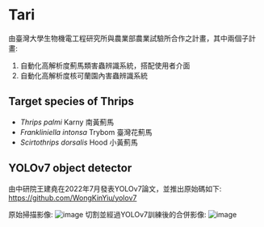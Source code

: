 # Tari
由臺灣大學生物機電工程研究所與農業部農業試驗所合作之計畫，其中兩個子計畫:
1. 自動化高解析度薊馬類害蟲辨識系統，搭配使用者介面
2. 自動化高解析度核可蘭園內害蟲辨識系統
## Target species of Thrips
- *Thrips palmi* Karny 南黃薊馬
- *Frankliniella intonsa* Trybom 臺灣花薊馬
- *Scirtothrips dorsalis* Hood 小黃薊馬

## YOLOv7 object detector 
由中研院王建堯在2022年7月發表YOLOv7論文，並推出原始碼如下:
https://github.com/WongKinYiu/yolov7

原始掃描影像:
![image](https://github.com/Teng91/Tari/blob/main/img1.jpg)
切割並經過YOLOv7訓練後的合併影像:
![image](https://github.com/Teng91/Tari/blob/main/merged_img1.jpg)

